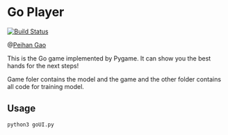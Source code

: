 # Go Player
[![Build Status](https://travis-ci.org/joemccann/dillinger.svg?branch=master)](https://travis-ci.org/joemccann/dillinger)  

@[Peihan Gao](https://github.com/legendgp7)  

This is the Go game implemented by Pygame. It can show you the best hands for the next steps!

Game foler contains the model and the game and the other folder contains all code for training model.



## Usage
```
python3 goUI.py
```

